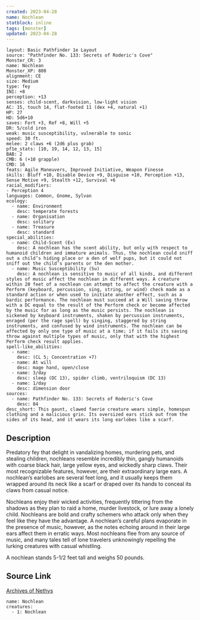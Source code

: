 ```yaml
---
created: 2023-04-28
name: Nochlean
statblock: inline
tags: [monster]
updated: 2023-04-28
---
```

```statblock
layout: Basic Pathfinder 1e Layout
source: "Pathfinder No. 133: Secrets of Roderic's Cove"
Monster_CR: 3
name: Nochlean
Monster_XP: 800
alignment: CE
size: Medium
type: fey
INI: +8
perception: +13
senses: child-scent, darkvision, low-light vision
AC: 15, touch 14, flat-footed 11 (dex +4, natural +1)
HP: 27
HD: 5d6+10
saves: Fort +3, Ref +8, Will +5
DR: 5/cold iron
weak: music susceptibility, vulnerable to sonic
speed: 30 ft.
melee: 2 claws +6 (2d6 plus grab)
pf1e_stats: [10, 19, 14, 12, 13, 15]
BAB: 2
CMB: 6 (+10 grapple)
CMD: 16
feats: Agile Maneuvers, Improved Initiative, Weapon Finesse
skills: Bluff +10, Disable Device +9, Disguise +10, Perception +13, Sense Motive +9, Stealth +12, Survival +6
racial_modifiers:
- Perception 4
languages: Common, Gnome, Sylvan
ecology:
  - name: Environment
    desc: temperate forests
  - name: Organisation
    desc: solitary
  - name: Treasure
    desc: standard
special_abilities:
  - name: Child-Scent (Ex)
    desc: A nochlean has the scent ability, but only with respect to humanoid children and immature animals. Thus, the nochlean could sniff out a child’s hiding place or a den of wolf pups, but it could not sniff out the child’s parents or the den mother.
  - name: Music Susceptibility (Su)
    desc: A nochlean is sensitive to music of all kinds, and different styles of music affect the nochlean in different ways. A creature within 20 feet of a nochlean can attempt to affect the creature with a Perform (keyboard, percussion, sing, string, or wind) check made as a standard action or when used to initiate another effect, such as a bardic performance. The nochlean must succeed at a Will saving throw with a DC equal to the result of the Perform check or become affected by the music for as long as the music persists. The nochlean is sickened by keyboard instruments, shaken by percussion instruments, enraged (per the rage spell) by singing, staggered by string instruments, and confused by wind instruments. The nochlean can be affected by only one type of music at a time; if it fails its saving throw against multiple types of music, only that with the highest Perform check result applies.
spell-like_abilities:
  - name:
    desc: (CL 5; Concentration +7)
  - name: At will
    desc: mage hand, open/close
  - name: 3/day
    desc: sleep (DC 13), spider climb, ventriloquism (DC 13)
  - name: 1/day
    desc: dimension door
sources:
  - name: Pathfinder No. 133: Secrets of Roderic's Cove
    desc: 84
desc_short: This gaunt, clawed faerie creature wears simple, homespun clothing and a malicious grin. Its oversized ears stick out from the sides of its head, and it wears its long earlobes like a scarf.
```
## Description
Predatory fey that delight in vandalizing homes, murdering pets, and stealing children, nochleans resemble incredibly thin, gangly humanoids with coarse black hair, large yellow eyes, and wickedly sharp claws. Their most recognizable features, however, are their extraordinary large ears. A nochlean’s earlobes are several feet long, and it usually keeps them wrapped around its neck like a scarf or draped over its hands to conceal its claws from casual notice.

 Nochleans enjoy their wicked activities, frequently tittering from the shadows as they plan to raid a home, murder livestock, or lure away a lonely child. Nochleans are bold and crafty schemers who attack only when they feel like they have the advantage. A nochlean’s careful plans evaporate in the presence of music, however, as the notes echoing around in their large ears affect them in erratic ways. Most nochleans flee from any source of music, and many tales tell of lone travelers unknowingly repelling the lurking creatures with casual whistling.

 A nochlean stands 5-1/2 feet tall and weighs 50 pounds.
## Source Link
[Archives of Nethys](https://aonprd.com/MonsterDisplay.aspx?ItemName=Nochlean)
```encounter-table
name: Nochlean
creatures:
  - 1: Nochlean
```
